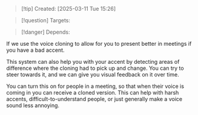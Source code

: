 
>[!tip] Created: [2025-03-11 Tue 15:26]

>[!question] Targets: 

>[!danger] Depends: 

If we use the voice cloning to allow for you to present better in meetings if you have a bad accent. 

This system can also help you with your accent by detecting areas of difference where the cloning had to pick up and change. You can try to steer towards it, and we can give you visual feedback on it over time. 

You can turn this on for people in a meeting, so that when their voice is coming in you can receive a cloned version. This can help with harsh accents, difficult-to-understand people, or just generally make a voice sound less annoying. 